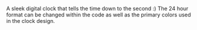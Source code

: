 A sleek digital clock that tells the time down to the second :)
The 24 hour format can be changed within the code as well as the primary colors used in the clock design.
